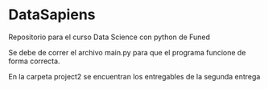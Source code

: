 # DataSapiens
Repositorio para el curso Data Science con python de Funed

Se debe de correr el archivo main.py para que el programa funcione de forma correcta.

En la carpeta project2 se encuentran los entregables de la segunda entrega
